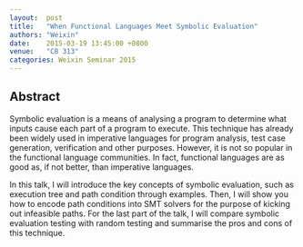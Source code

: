 ```yaml
--- 
layout:  post 
title:   "When Functional Languages Meet Symbolic Evaluation"
authors: "Weixin"
date:    2015-03-19 13:45:00 +0800
venue:   "CB 313"
categories: Weixin Seminar 2015
--- 
```

## Abstract

Symbolic evaluation is a means of analysing a program to determine
what inputs cause each part of a program to execute. This technique
has already been widely used in imperative languages for program
analysis, test case generation, verification and other
purposes. However, it is not so popular in the functional language
communities. In fact, functional languages are as good as, if not
better, than imperative languages.

In this talk, I will introduce the key concepts of symbolic
evaluation, such as execution tree and path condition through
examples. Then, I will show you how to encode path conditions into SMT
solvers for the purpose of kicking out infeasible paths. For the last
part of the talk, I will compare symbolic evaluation testing with
random testing and summarise the pros and cons of this technique.

